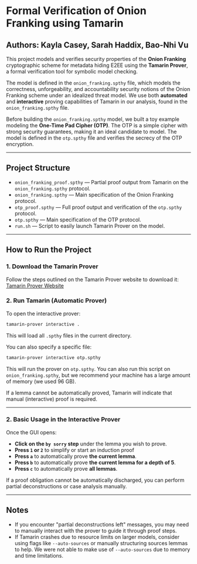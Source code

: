 # Formal Verification of Onion Franking using Tamarin
## Authors: Kayla Casey, Sarah Haddix, Bao-Nhi Vu

This project models and verifies security properties of the **Onion Franking** cryptographic scheme for metadata hiding E2EE using the **Tamarin Prover**, a formal verification tool for symbolic model checking.

The model is defined in the `onion_franking.spthy` file, which models the correctness, unforgeability, and accountability security notions of the Onion Franking scheme under an idealized threat model. 
We use both **automated** and **interactive** proving capabilities of Tamarin in our analysis, found in the `onion_franking.spthy` file.

Before building the `onion_franking.spthy` model, we built a toy example modeling the **One-Time Pad Cipher (OTP)**. The OTP is a simple cipher with strong security guarantees,
making it an ideal candidate to model. The model is defined in the `otp.spthy` file and verifies the secrecy of the OTP encryption.

---

## Project Structure
- `onion_franking_proof.spthy` — Partial proof output from Tamarin on the `onion_franking.spthy` protocol.
- `onion_franking.spthy` — Main specification of the Onion Franking protocol.
- `otp_proof.spthy` — Full proof output and verification of the `otp.spthy` protocol.
- `otp.spthy` — Main specification of the OTP protocol.
- `run.sh` — Script to easily launch Tamarin Prover on the model.

---

## How to Run the Project

### 1. Download the Tamarin Prover
Follow the steps outlined on the Tamarin Prover website to download it:
[Tamarin Prover Website](https://tamarin-prover.com/)

### 2. Run Tamarin (Automatic Prover)
To open the interactive prover:
```bash
tamarin-prover interactive .
```
This will load all `.spthy` files in the current directory.

You can also specify a specific file:
```bash
tamarin-prover interactive otp.spthy
```
This will run the prover on `otp.spthy`. You can also run this script on `onion_franking.spthy`, but we recommend your machine has a large amount of memory (we used 96 GB).

If a lemma cannot be automatically proved, Tamarin will indicate that manual (interactive) proof is required.

---


### 2. Basic Usage in the Interactive Prover

Once the GUI opens:
- **Click on the `by sorry` step** under the lemma you wish to prove.
- **Press `1` or `2`** to simplify or start an induction proof
- **Press `a`** to automatically prove **the current lemma**.
- **Press `b`** to automatically prove **the current lemma for a depth of 5**.
- **Press `c`** to automatically prove **all lemmas**.


If a proof obligation cannot be automatically discharged, you can perform partial deconstructions or case analysis manually.

---

## Notes

- If you encounter "partial deconstructions left" messages, you may need to manually interact with the prover to guide it through proof steps.
- If Tamarin crashes due to resource limits on larger models, consider using flags like `--auto-sources` or manually structuring sources lemmas to help. We were not able to make use of `--auto-sources` due to memory and time limitations.


